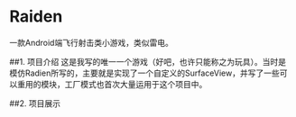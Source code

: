 # Raiden
一款Android端飞行射击类小游戏，类似雷电。

##1. 项目介绍
这是我写的唯一一个游戏（好吧，也许只能称之为玩具）。当时是模仿Radien所写的，主要就是实现了一个自定义的SurfaceView，并写了一些可以重用的模块，工厂模式也首次大量运用于这个项目中。

##2. 项目展示
